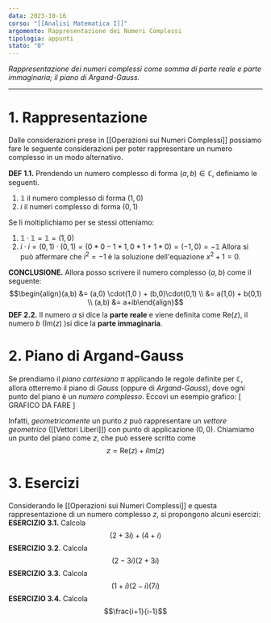 ```yaml
---
data: 2023-10-16
corso: "[[Analisi Matematica I]]"
argomento: Rappresentazione dei Numeri Complessi
tipologia: appunti
stato: "0"
---
```

*Rappresentazione dei numeri complessi come somma di parte reale e parte immaginaria; il piano di Argand-Gauss.*
- - -
# 1. Rappresentazione
Dalle considerazioni prese in [[Operazioni sui Numeri Complessi]] possiamo fare le seguente considerazioni per poter rappresentare un numero complesso in un modo alternativo.

**DEF 1.1.** Prendendo un numero complesso di forma $(a,b) \in \mathbb{C}$, definiamo le seguenti.
1. $\mathbb{1}$ il numero complesso di forma $(1,0)$ 
2. $i$ il numeri complesso di forma $(0, 1)$

Se li moltiplichiamo per se stessi otteniamo:
1. $\mathbb{1} \cdot \mathbb{1} = \mathbb{1} = (1,0)$ 
2. $i \cdot i = (0,1)\cdot(0,1) = (0*0-1*1, 0*1+1*0) = (-1, 0) = - \mathbb{1}$
   Allora si può affermare che $i^2 = -1$ è la soluzione dell'equazione $x^2+1=0$.

**CONCLUSIONE.** 
Allora posso scrivere il numero complesso $(a,b)$ come il seguente: $$\begin{align}(a,b) &= (a,0) \cdot(1,0 ) + (b,0)\cdot(0,1) \\ &= a(1,0) + b(0,1) \\ (a,b) &= a+ib\end{align}$$
**DEF 2.2.** Il numero $a$ si dice la **parte reale** e viene definita come $\text{Re}(z)$, il numero $b$ ($\text{Im}(z)$ )si dice la **parte immaginaria**.

# 2. Piano di Argand-Gauss
Se prendiamo il *piano cartesiano $\pi$* applicando le regole definite per $\mathbb{C}$, allora otterremo il piano di *Gauss* (oppure di *Argand-Gauss*), dove ogni punto del piano è un *numero complesso*.
Eccovi un esempio grafico:
[ GRAFICO DA FARE ]

Infatti, *geometricamente* un punto $z$ può rappresentare un *vettore geometrico* ([[Vettori Liberi]]) con punto di applicazione $(0,0)$.
Chiamiamo un punto del piano come $z$, che può essere scritto come $$z = \text{Re}(z) +i\text{Im}(z)$$
# 3. Esercizi
Considerando le [[Operazioni sui Numeri Complessi]] e questa rappresentazione di un numero complesso $z$, si propongono alcuni esercizi:
**ESERCIZIO 3.1.** Calcola $$(2+3i)+(4+i)$$
**ESERCIZIO 3.2.** Calcola $$(2-3i)(2+3i)$$
**ESERCIZIO 3.3.** Calcola $$(1+i)(2-i)(7i)$$
**ESERCIZIO 3.4.** Calcola $$\frac{i+1}{i-1}$$

